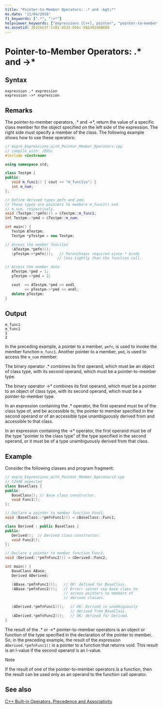 ```yaml
---
title: "Pointer-to-Member Operators: .* and -&gt;*"
ms.date: "11/04/2016"
f1_keywords: [".*", "->*"]
helpviewer_keywords: ["expressions [C++], pointer", "pointer-to-member operators [C++]", ".* operator", "expressions [C++], operators", "->* operator"]
ms.assetid: 2632be3f-1c81-4523-b56c-982a92a68688
---
```

# Pointer-to-Member Operators: .* and -&gt;*

## Syntax

```
expression .* expression
expression ->* expression
```

## Remarks

The pointer-to-member operators, .* and ->\*, return the value of a specific class member for the object specified on the left side of the expression.  The right side must specify a member of the class.  The following example shows how to use these operators:

```cpp
// expre_Expressions_with_Pointer_Member_Operators.cpp
// compile with: /EHsc
#include <iostream>

using namespace std;

class Testpm {
public:
   void m_func1() { cout << "m_func1\n"; }
   int m_num;
};

// Define derived types pmfn and pmd.
// These types are pointers to members m_func1() and
// m_num, respectively.
void (Testpm::*pmfn)() = &Testpm::m_func1;
int Testpm::*pmd = &Testpm::m_num;

int main() {
   Testpm ATestpm;
   Testpm *pTestpm = new Testpm;

// Access the member function
   (ATestpm.*pmfn)();
   (pTestpm->*pmfn)();   // Parentheses required since * binds
                        // less tightly than the function call.

// Access the member data
   ATestpm.*pmd = 1;
   pTestpm->*pmd = 2;

   cout  << ATestpm.*pmd << endl
         << pTestpm->*pmd << endl;
   delete pTestpm;
}
```

## Output

```Output
m_func1
m_func1
1
2
```

In the preceding example, a pointer to a member, `pmfn`, is used to invoke the member function `m_func1`. Another pointer to a member, `pmd`, is used to access the `m_num` member.

The binary operator .* combines its first operand, which must be an object of class type, with its second operand, which must be a pointer-to-member type.

The binary operator ->* combines its first operand, which must be a pointer to an object of class type, with its second operand, which must be a pointer-to-member type.

In an expression containing the .* operator, the first operand must be of the class type of, and be accessible to, the pointer to member specified in the second operand or of an accessible type unambiguously derived from and accessible to that class.

In an expression containing the ->* operator, the first operand must be of the type "pointer to the class type" of the type specified in the second operand, or it must be of a type unambiguously derived from that class.

## Example

Consider the following classes and program fragment:

```cpp
// expre_Expressions_with_Pointer_Member_Operators2.cpp
// C2440 expected
class BaseClass {
public:
   BaseClass(); // Base class constructor.
   void Func1();
};

// Declare a pointer to member function Func1.
void (BaseClass::*pmfnFunc1)() = &BaseClass::Func1;

class Derived : public BaseClass {
public:
   Derived();  // Derived class constructor.
   void Func2();
};

// Declare a pointer to member function Func2.
void (Derived::*pmfnFunc2)() = &Derived::Func2;

int main() {
   BaseClass ABase;
   Derived ADerived;

   (ABase.*pmfnFunc1)();   // OK: defined for BaseClass.
   (ABase.*pmfnFunc2)();   // Error: cannot use base class to
                           // access pointers to members of
                           // derived classes.

   (ADerived.*pmfnFunc1)();   // OK: Derived is unambiguously
                              // derived from BaseClass.
   (ADerived.*pmfnFunc2)();   // OK: defined for Derived.
}
```

The result of the .* or ->\* pointer-to-member operators is an object or function of the type specified in the declaration of the pointer to member. So, in the preceding example, the result of the expression `ADerived.*pmfnFunc1()` is a pointer to a function that returns void. This result is an l-value if the second operand is an l-value.

> [!NOTE]
> If the result of one of the pointer-to-member operators is a function, then the result can be used only as an operand to the function call operator.

## See also

[C++ Built-in Operators, Precedence and Associativity](../cpp/cpp-built-in-operators-precedence-and-associativity.md)
